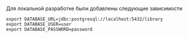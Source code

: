 
Для локальной разработке были добавлены следующие зависимости
```
export DATABASE_URL=jdbc:postgresql://localhost:5432/library
export DATABASE_USER=user
export DATABASE_PASSWORD=password
```